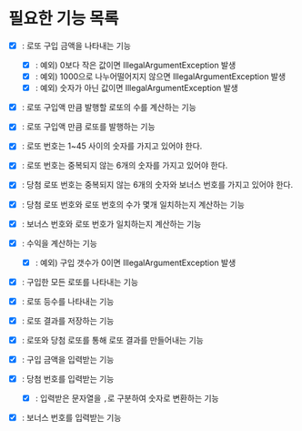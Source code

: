 # 필요한 기능 목록 

- [x] : 로또 구입 금액을 나타내는 기능
  - [x] : 예외) 0보다 작은 값이면 IllegalArgumentException 발생
  - [x] : 예외) 1000으로 나누어떨어지지 않으면 IllegalArgumentException 발생
  - [x] : 예외) 숫자가 아닌 값이면 IllegalArgumentException 발생
- [x] : 로또 구입액 만큼 발행할 로또의 수를 계산하는 기능
- [x] : 로또 구입액 만큼 로또를 발행하는 기능

- [x] : 로또 번호는 1~45 사이의 숫자를 가지고 있어야 한다. 
- [x] : 로또 번호는 중복되지 않는 6개의 숫자를 가지고 있어야 한다.
- [x] : 당첨 로또 번호는 중복되지 않는 6개의 숫자와 보너스 번호를 가지고 있어야 한다.
- [x] : 당첨 로또 번호와 로또 번호의 수가 몇개 일치하는지 계산하는 기능
- [x] : 보너스 번호와 로또 번호가 일치하는지 계산하는 기능

- [x] : 수익을 계산하는 기능
  - [x] : 예외) 구입 갯수가 0이면 IllegalArgumentException 발생
- [x] : 구입한 모든 로또를 나타내는 기능

- [x] : 로또 등수를 나타내는 기능
- [x] : 로또 결과를 저장하는 기능
- [x] : 로또와 당첨 로또를 통해 로또 결과를 만들어내는 기능

- [x] : 구입 금액을 입력받는 기능
- [x] : 당첨 번호를 입력받는 기능
  - [x] : 입력받은 문자열을 `,`로 구분하여 숫자로 변환하는 기능
- [x] : 보너스 번호를 입력받는 기능